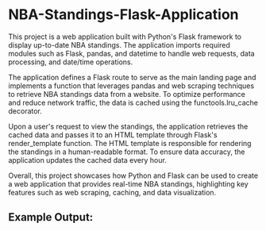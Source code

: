 # NBA-Standings-Flask-Application

This project is a web application built with Python's Flask framework to display up-to-date NBA standings. The application imports required modules such as Flask, pandas, and datetime to handle web requests, data processing, and date/time operations.

The application defines a Flask route to serve as the main landing page and implements a function that leverages pandas and web scraping techniques to retrieve NBA standings data from a website. To optimize performance and reduce network traffic, the data is cached using the functools.lru_cache decorator.

Upon a user's request to view the standings, the application retrieves the cached data and passes it to an HTML template through Flask's render_template function. The HTML template is responsible for rendering the standings in a human-readable format. To ensure data accuracy, the application updates the cached data every hour.

Overall, this project showcases how Python and Flask can be used to create a web application that provides real-time NBA standings, highlighting key features such as web scraping, caching, and data visualization.

## Example Output:
